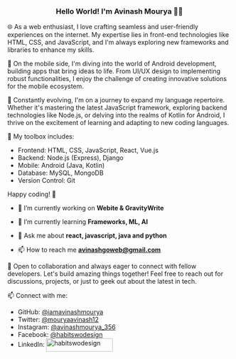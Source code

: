 <h3 align="center">Hello World! I'm Avinash Mourya 👨‍💻</h3>

🌐 As a web enthusiast, I love crafting seamless and user-friendly experiences on the internet. My expertise lies in front-end technologies like HTML, CSS, and JavaScript, and I'm always exploring new frameworks and libraries to enhance my skills.

📱 On the mobile side, I'm diving into the world of Android development, building apps that bring ideas to life. From UI/UX design to implementing robust functionalities, I enjoy the challenge of creating innovative solutions for the mobile ecosystem.

🚀 Constantly evolving, I'm on a journey to expand my language repertoire. Whether it's mastering the latest JavaScript framework, exploring backend technologies like Node.js, or delving into the realms of Kotlin for Android, I thrive on the excitement of learning and adapting to new coding languages.

🔧 My toolbox includes:
  - Frontend: HTML, CSS, JavaScript, React, Vue.js
  - Backend: Node.js (Express), Django
  - Mobile: Android (Java, Kotlin)
  - Database: MySQL, MongoDB
  - Version Control: Git

Happy coding! 🚀


- 🔭 I’m currently working on **Webite & GravityWrite**

- 🌱 I’m currently learning **Frameworks, ML, AI**

- 💬 Ask me about **react, javascript, java and python**

- 📫 How to reach me **avinashgoweb@gmail.com**

🌟 Open to collaboration and always eager to connect with fellow developers. Let's build amazing things together! Feel free to reach out for discussions, projects, or just to geek out about the latest in tech.

📫 Connect with me:
- GitHub: <a href="https://www.github.com/iamavinashmourya" target="blank">@iamavinashmourya</a>
- Twitter: <a href="https://www.twitter.com/mouryaavinash12" target="blank">@mouryaavinash12</a>
- Instagram: <a href="https://www.instagram.com/avinashmourya_356" target="blank">@avinashmourya_356</a>
- Facebook: <a href="https://www.facebook.com/habitswodesign" target="blank">@habitswodesign</a>
- LinkedIn: <a href="https://www.linkedin.com/in/iamavinashmourya" target="blank"><img align="center" src="https://www.learninglight.com/wp-content/uploads/2017/06/linkedin.png" alt="habitswodesign" height="30px" width="150px" /></a>
